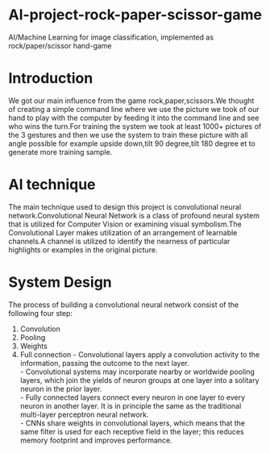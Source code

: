 # AI-project-rock-paper-scissor-game
AI/Machine Learning for image classification, implemented as rock/paper/scissor hand-game

# Introduction
We got our main influence from the game rock,paper,scissors.We thought of creating a simple command line where we use the picture we took of our hand to play with the computer by feeding it into the command line and see who wins the turn.For training the system we took at least 1000+ pictures of the 3 gestures and then we use the system to train these picture with all angle possible for example upside down,tilt 90 degree,tilt 180 degree et to generate more training sample.

# AI technique 
The main technique used to design this project is convolutional neural network.Convolutional Neural Network is a class of profound neural system that is utilized for Computer Vision or examining visual symbolism.The Convolutional Layer makes utilization of an arrangement of learnable channels.A channel is utilized to identify the nearness of particular highlights or examples in the original picture.

# System Design
The process of building a convolutional neural network consist of the following four step: <br/>
   1. Convolution
   2. Pooling
   3. Weights
   4. Full connection
          - Convolutional layers apply a convolution activity to the information, passing the outcome to the next layer. <br/>
          - Convolutional systems may incorporate nearby or worldwide pooling layers, which join the yields of neuron groups at one layer into a solitary neuron in the prior layer.<br/>
          - Fully connected layers connect every neuron in one layer to every neuron in another layer. It is in principle the same as the traditional multi-layer perceptron neural   network.<br/>
           - CNNs share weights in convolutional layers, which means that the same filter is used for each receptive field in the layer; this reduces memory footprint and improves performance.<br/>
